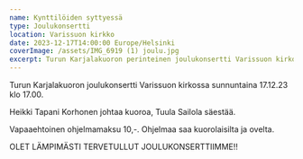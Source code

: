 ```yaml
---
name: Kynttilöiden syttyessä
type: Joulukonsertti
location: Varissuon kirkko
date: 2023-12-17T14:00:00 Europe/Helsinki
coverImage: /assets/IMG_6919 (1) joulu.jpg
excerpt: Turun Karjalakuoron perinteinen joulukonsertti Varissuon kirkossa.
---
```

Turun Karjalakuoron joulukonsertti Varissuon kirkossa sunnuntaina 17.12.23 klo 17.00.

Heikki Tapani Korhonen johtaa kuoroa, Tuula Sailola säestää.

Vapaaehtoinen ohjelmamaksu 10,-. Ohjelmaa saa kuorolaisilta ja ovelta.

OLET LÄMPIMÄSTI TERVETULLUT JOULUKONSERTTIIMME!!